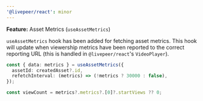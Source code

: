 ```yaml
---
'@livepeer/react': minor
---
```


**Feature:** Asset Metrics (`useAssetMetrics`)

`useAssetMetrics` hook has been added for fetching asset metrics. This hook will update
when viewership metrics have been reported to the correct reporting URL (this is handled in
`@livepeer/react`'s `VideoPlayer`).

```typescript
const { data: metrics } = useAssetMetrics({
  assetId: createdAsset?.id,
  refetchInterval: (metrics) => (!metrics ? 30000 : false),
});

const viewCount = metrics?.metrics?.[0]?.startViews ?? 0;
```
